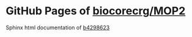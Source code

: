 GitHub Pages of [biocorecrg/MOP2](https://github.com/biocorecrg/MOP2.git)
===
Sphinx html documentation of [b4298623](https://github.com/biocorecrg/MOP2/tree/b4298623342b3ea5911ca0839938b334838edc64)
